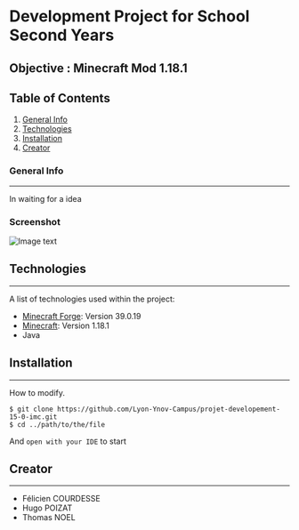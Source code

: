 # Development Project for School Second Years

## Objective : Minecraft Mod 1.18.1

## Table of Contents
1. [General Info](#general-info)
2. [Technologies](#technologies)
3. [Installation](#installation)
4. [Creator](#creator)
### General Info
***
In waiting for a idea
### Screenshot
![Image text](https://img.lemde.fr/2012/05/14/64/0/1024/512/664/0/75/0/ill_1701005_6005_minecraft.jpg)
## Technologies
***
A list of technologies used within the project:
* [Minecraft Forge](https://files.minecraftforge.net/net/minecraftforge/forge/): Version 39.0.19
* [Minecraft](https://www.minecraft.net/fr-fr): Version 1.18.1
* Java
## Installation
***
How to modify.
```
$ git clone https://github.com/Lyon-Ynov-Campus/projet-developement-15-0-imc.git
$ cd ../path/to/the/file
```
And ```open with your IDE``` to start





## Creator
***
* Félicien COURDESSE
* Hugo POIZAT
* Thomas NOEL
